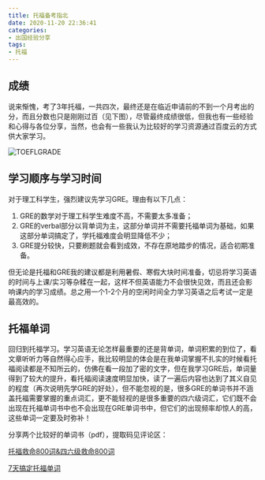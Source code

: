 ```yaml
---
title: 托福备考指北
date: 2020-11-20 22:36:41
categories: 
- 出国经验分享
tags: 
- 托福
---
```


## 成绩

说来惭愧，考了3年托福，一共四次，最终还是在临近申请前的不到一个月考出的分，而且分数也只是刚刚过百（见下图），尽管最终成绩很低，但我也有一些经验和心得与各位分享，当然，也会有一些我认为比较好的学习资源通过百度云的方式供大家学习。

![TOEFLGRADE](https://tvax3.sinaimg.cn/large/006BuM4Jly1gkw0pe0b9pj30r70b8q5w.jpg)

## 学习顺序与学习时间

对于理工科学生，强烈建议先学习GRE。理由有以下几点：

1. GRE的数学对于理工科学生难度不高，不需要太多准备；
2. GRE的verbal部分以背单词为主，这部分单词并不需要托福单词为基础，如果这部分单词搞定了，学托福难度会明显降低不少；
3. GRE提分较快，只要刷题就会看到成效，不存在原地踏步的情况，适合初期准备。

但无论是托福和GRE我的建议都是利用暑假、寒假大块时间准备，切忌将学习英语的时间与上课/实习等杂糅在一起，这样不但英语能力不会很快见效，而且还会影响课内的学习成绩。总之用一个1-2个月的空闲时间全力学习英语之后考试一定是最高效的。

## 托福单词

回归到托福学习。学习英语无论怎样最重要的还是背单词，单词积累的到位了，看文章听听力等自然得心应手，我比较明显的体会是在我单词掌握不扎实的时候看托福阅读都是不知所云的，仿佛在看一段加了密的文字，但在我学习GRE后，单词量得到了较大的提升，看托福阅读速度明显加快，读了一遍后内容也达到了其义自见的程度（再次说明先学GRE的好处），但不能忽视的是，很多GRE的单词书并不涵盖托福需要掌握的重点词汇，更不能轻视的是很多重要的四六级词汇，它们既不会出现在托福单词书中也不会出现在GRE单词书中，但它们的出现频率却惊人的高，这些单词一定要及时弥补！

分享两个比较好的单词书（pdf），提取码见评论区：

[托福救命800词&四六级救命800词](https://pan.baidu.com/s/1cR1FpD2a8BIvRQCyUYYsYg)

[7天搞定托福单词](https://pan.baidu.com/s/11h-2epNIy0UFbNkKuLa_ug)